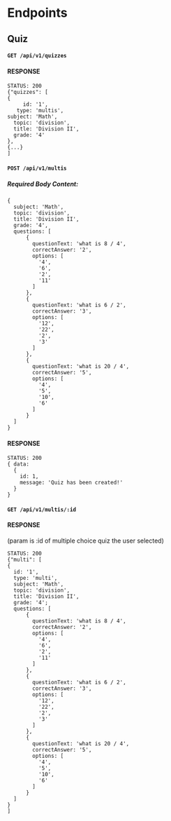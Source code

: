 # Endpoints

## Quiz

#### `GET /api/v1/quizzes`
#### RESPONSE

```
STATUS: 200
{"quizzes": [
{
     id: '1',
   type: 'multis',
subject: 'Math',
  topic: 'division',
  title: 'Division II',
  grade: '4'
}, 
{...}
]
```

#### `POST /api/v1/multis`
##### Required Body Content:

```
{
  subject: 'Math',
  topic: 'division',
  title: 'Division II',
  grade: '4',
  questions: [
      {
        questionText: 'what is 8 / 4',
        correctAnswer: '2',
        options: [
          '4',
          '6',
          '2',
          '11'
        ]
      },
      {
        questionText: 'what is 6 / 2',
        correctAnswer: '3',
        options: [
          '12',
          '22',
          '2',
          '3'
        ]
      },
      {
        questionText: 'what is 20 / 4',
        correctAnswer: '5',
        options: [
          '4',
          '5',
          '10',
          '6'
        ]
      }
  ]
}
```

#### RESPONSE

```
STATUS: 200
{ data:
  { 
    id: 1,
    message: 'Quiz has been created!'
  }
}
```

#### `GET /api/v1/multis/:id`
#### RESPONSE
(param is :id of multiple choice quiz the user selected)
```
STATUS: 200
{"multi": [
{
  id: '1',
  type: 'multi',
  subject: 'Math',
  topic: 'division',
  title: 'Division II',
  grade: '4';
  questions: [
      {
        questionText: 'what is 8 / 4',
        correctAnswer: '2',
        options: [
          '4',
          '6',
          '2',
          '11'
        ]
      },
      {
        questionText: 'what is 6 / 2',
        correctAnswer: '3',
        options: [
          '12',
          '22',
          '2',
          '3'
        ]
      },
      {
        questionText: 'what is 20 / 4',
        correctAnswer: '5',
        options: [
          '4',
          '5',
          '10',
          '6'
        ]
      }
  ]
}
]
```
